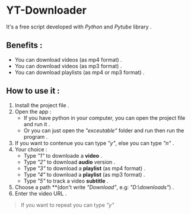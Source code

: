 # **YT-Downloader**
It's a free script developed with _Python_ and _Pytube_ library .

## **Benefits :**
* You can download videos (as mp4 format) .
* You can download videos (as mp3 format) .
* You can download playlists (as mp4 or mp3 format) .

## **How to use it :**
1. Install the project file .
2. Open the app :
   - If you have python in your computer, you can open the project file and run it .
   - Or you can just open the _"exceutable"_ folder and run then run the program .
3. If you want to contenue you can type _"y"_, else you can type _"n"_ .
4. Your choice :
   - Type _"1"_ to downloade a **video** .
   - Type _"2"_ to download **audio** version .
   - Type _"3"_ to download a **playlist** (as mp4 format) .
   - Type _"4"_ to download a **playlist** (as mp3 format) .
   - Type _"5"_ to track a video **subtitle** .
5. Choose a path **(don't write _"Download"_, e.g: _"D:\downloads"_) .
6. Enter the video URL .
> If you want to repeat you can type _"y"_
